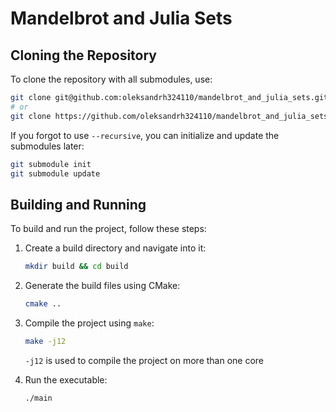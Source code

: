 # Mandelbrot and Julia Sets

## Cloning the Repository

To clone the repository with all submodules, use:

```bash
git clone git@github.com:oleksandrh324110/mandelbrot_and_julia_sets.git --recursive && cd opengl-learn
# or
git clone https://github.com/oleksandrh324110/mandelbrot_and_julia_sets.git --recursive && cd opengl-learn
```

If you forgot to use `--recursive`, you can initialize and update the submodules later:

```bash
git submodule init
git submodule update
```

## Building and Running

To build and run the project, follow these steps:

1. Create a build directory and navigate into it:

   ```bash
   mkdir build && cd build
   ```

2. Generate the build files using CMake:

   ```bash
   cmake ..
   ```

3. Compile the project using `make`:

   ```bash
   make -j12
   ```

   `-j12` is used to compile the project on more than one core

4. Run the executable:

   ```bash
   ./main
   ```
